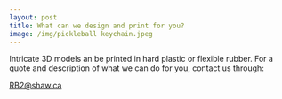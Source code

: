 ```yaml
---
layout: post
title: What can we design and print for you?
image: /img/pickleball keychain.jpeg
---
```


Intricate 3D models an be printed in hard plastic or flexible rubber. For a quote and description of what we can do for you, contact us through: 

RB2@shaw.ca
